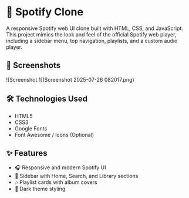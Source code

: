 # 🎵 Spotify Clone

A responsive Spotify web UI clone built with HTML, CSS, and JavaScript. This project mimics the look and feel of the official Spotify web player, including a sidebar menu, top navigation, playlists, and a custom audio player.

## 📸 Screenshots

![Screenshot 1](Screenshot 2025-07-26 082017.png)


## 🛠️ Technologies Used

- HTML5
- CSS3
- Google Fonts
- Font Awesome / Icons (Optional)

## ✨ Features

- 🎧 Responsive and modern Spotify UI
- 🧭 Sidebar with Home, Search, and Library sections
- 🎶 Playlist cards with album covers
- 🌙 Dark theme styling



